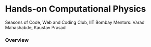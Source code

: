 # Hands-on Computational Physics
Seasons of Code, Web and Coding Club, IIT Bombay
Mentors: Varad Mahashabde, Kaustav Prasad

### Overview
